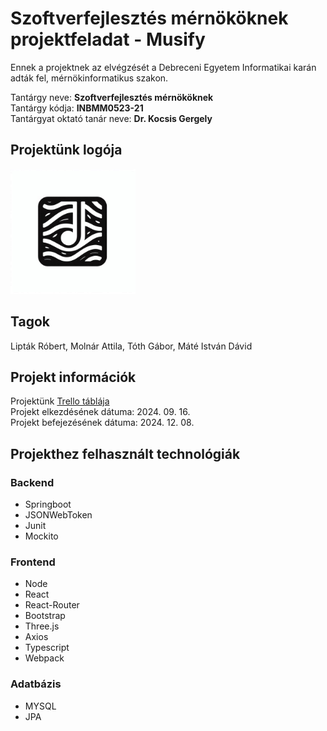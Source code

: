 # Szoftverfejlesztés mérnököknek projektfeladat - Musify    
Ennek a projektnek az elvégzését a Debreceni Egyetem Informatikai karán adták fel, mérnökinformatikus szakon.  

Tantárgy neve: **Szoftverfejlesztés mérnököknek**  
Tantárgy kódja: **INBMM0523-21**  
Tantárgyat oktató tanár neve: **Dr. Kocsis Gergely**  

## Projektünk logója
<img src="https://github.com/Robka03/musify/blob/main/Musify-logo.png" alt="Musify logó" width="200">

## Tagok
Lipták Róbert, Molnár Attila, Tóth Gábor, Máté István Dávid

## Projekt információk
Projektünk [Trello táblája](https://trello.com/b/pulH9Z9P/roboka-édenkertje)  
Projekt elkezdésének dátuma: 2024. 09. 16.  
Projekt befejezésének dátuma: 2024. 12. 08.  

## Projekthez felhasznált technológiák  

### Backend
- Springboot
- JSONWebToken
- Junit
- Mockito
### Frontend  
- Node
- React
- React-Router
- Bootstrap
- Three.js
- Axios
- Typescript
- Webpack
### Adatbázis
- MYSQL
- JPA